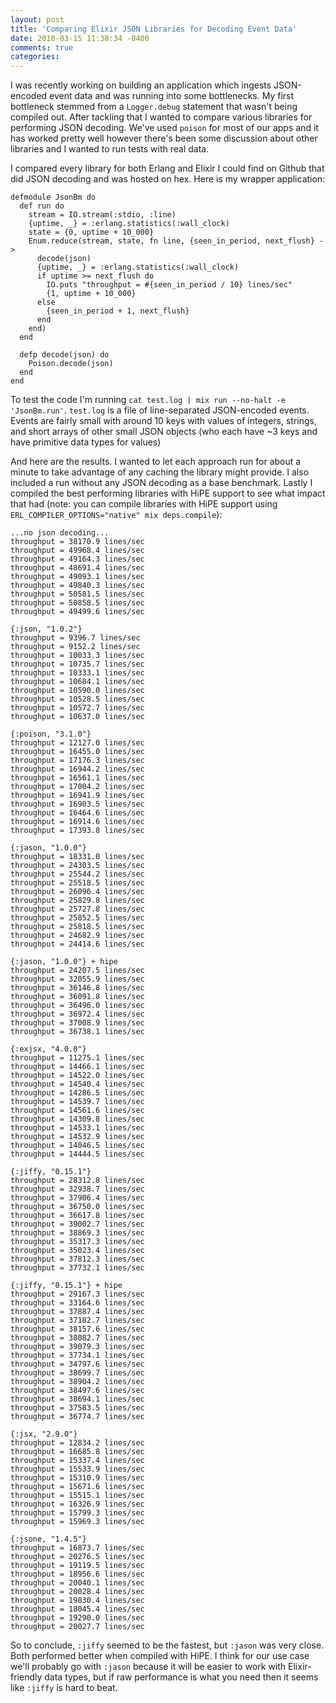 ```yaml
---
layout: post
title: 'Comparing Elixir JSON Libraries for Decoding Event Data'
date: 2018-03-15 11:38:34 -0400
comments: true
categories:
---
```


I was recently working on building an application which ingests JSON-encoded event data
and was running into some bottlenecks. My first bottleneck stemmed from a `Logger.debug`
statement that wasn't being compiled out. After tackling that I wanted to compare various libraries
for performing JSON decoding. We've used `poison` for most of our apps and it has worked pretty
well however there's been some discussion about other libraries and I wanted to run tests with
real data.

I compared every library for both Erlang and Elixir I could find on Github that did JSON decoding
and was hosted on hex. Here is my wrapper application:

```
defmodule JsonBm do
  def run do
    stream = IO.stream(:stdio, :line)
    {uptime, _} = :erlang.statistics(:wall_clock)
    state = {0, uptime + 10_000}
    Enum.reduce(stream, state, fn line, {seen_in_period, next_flush} ->
      decode(json)
      {uptime, _} = :erlang.statistics(:wall_clock)
      if uptime >= next_flush do
        IO.puts "throughput = #{seen_in_period / 10} lines/sec"
        {1, uptime + 10_000}
      else
        {seen_in_period + 1, next_flush}
      end
    end)
  end

  defp decode(json) do
    Poison.decode(json)
  end
end
```

To test the code I'm running `cat test.log | mix run --no-halt -e 'JsonBm.run'`. `test.log` is a file of
line-separated JSON-encoded events. Events are fairly small with around 10 keys with values of integers, strings,
and short arrays of other small JSON objects (who each have ~3 keys and have primitive data types for values)

And here are the results. I wanted to let each approach run for about a minute to take advantage of any caching
the library might provide. I also included a run without any JSON decoding as a base benchmark. Lastly I
compiled the best performing libraries with HiPE support to see what impact that had (note: you can compile
libraries with HiPE support using `ERL_COMPILER_OPTIONS="native" mix deps.compile`):

```
...no json decoding...
throughput = 38170.9 lines/sec
throughput = 49968.4 lines/sec
throughput = 49164.3 lines/sec
throughput = 48691.4 lines/sec
throughput = 49093.1 lines/sec
throughput = 49840.3 lines/sec
throughput = 50581.5 lines/sec
throughput = 50858.5 lines/sec
throughput = 49499.6 lines/sec

{:json, "1.0.2"}
throughput = 9396.7 lines/sec
throughput = 9152.2 lines/sec
throughput = 10033.3 lines/sec
throughput = 10735.7 lines/sec
throughput = 10333.1 lines/sec
throughput = 10684.1 lines/sec
throughput = 10590.0 lines/sec
throughput = 10528.5 lines/sec
throughput = 10572.7 lines/sec
throughput = 10637.0 lines/sec

{:poison, "3.1.0"}
throughput = 12127.0 lines/sec
throughput = 16455.0 lines/sec
throughput = 17176.3 lines/sec
throughput = 16944.2 lines/sec
throughput = 16561.1 lines/sec
throughput = 17004.2 lines/sec
throughput = 16941.9 lines/sec
throughput = 16903.5 lines/sec
throughput = 16464.6 lines/sec
throughput = 16914.6 lines/sec
throughput = 17393.8 lines/sec

{:jason, "1.0.0"}
throughput = 18331.0 lines/sec
throughput = 24303.5 lines/sec
throughput = 25544.2 lines/sec
throughput = 25518.5 lines/sec
throughput = 26096.4 lines/sec
throughput = 25829.8 lines/sec
throughput = 25727.8 lines/sec
throughput = 25852.5 lines/sec
throughput = 25818.5 lines/sec
throughput = 24682.9 lines/sec
throughput = 24414.6 lines/sec

{:jason, "1.0.0"} + hipe
throughput = 24207.5 lines/sec
throughput = 32055.9 lines/sec
throughput = 36146.8 lines/sec
throughput = 36091.8 lines/sec
throughput = 36496.0 lines/sec
throughput = 36972.4 lines/sec
throughput = 37008.9 lines/sec
throughput = 36738.1 lines/sec

{:exjsx, "4.0.0"}
throughput = 11275.1 lines/sec
throughput = 14466.1 lines/sec
throughput = 14522.0 lines/sec
throughput = 14540.4 lines/sec
throughput = 14286.5 lines/sec
throughput = 14539.7 lines/sec
throughput = 14561.6 lines/sec
throughput = 14309.8 lines/sec
throughput = 14533.1 lines/sec
throughput = 14532.9 lines/sec
throughput = 14046.5 lines/sec
throughput = 14444.5 lines/sec

{:jiffy, "0.15.1"}
throughput = 28312.8 lines/sec
throughput = 32938.7 lines/sec
throughput = 37906.4 lines/sec
throughput = 36750.0 lines/sec
throughput = 36617.8 lines/sec
throughput = 39002.7 lines/sec
throughput = 38869.3 lines/sec
throughput = 35317.3 lines/sec
throughput = 35023.4 lines/sec
throughput = 37812.3 lines/sec
throughput = 37732.1 lines/sec

{:jiffy, "0.15.1"} + hipe
throughput = 29167.3 lines/sec
throughput = 33164.6 lines/sec
throughput = 37887.4 lines/sec
throughput = 37182.7 lines/sec
throughput = 38157.6 lines/sec
throughput = 38082.7 lines/sec
throughput = 39079.3 lines/sec
throughput = 37734.1 lines/sec
throughput = 34797.6 lines/sec
throughput = 38699.7 lines/sec
throughput = 38904.2 lines/sec
throughput = 38497.6 lines/sec
throughput = 38694.1 lines/sec
throughput = 37583.5 lines/sec
throughput = 36774.7 lines/sec

{:jsx, "2.9.0"}
throughput = 12834.2 lines/sec
throughput = 16685.8 lines/sec
throughput = 15337.4 lines/sec
throughput = 15533.9 lines/sec
throughput = 15310.9 lines/sec
throughput = 15671.6 lines/sec
throughput = 15515.1 lines/sec
throughput = 16326.9 lines/sec
throughput = 15799.3 lines/sec
throughput = 15969.3 lines/sec

{:jsone, "1.4.5"}
throughput = 16873.7 lines/sec
throughput = 20276.5 lines/sec
throughput = 19119.5 lines/sec
throughput = 18956.6 lines/sec
throughput = 20040.1 lines/sec
throughput = 20028.4 lines/sec
throughput = 19830.4 lines/sec
throughput = 18045.4 lines/sec
throughput = 19290.0 lines/sec
throughput = 20027.7 lines/sec
```

So to conclude, `:jiffy` seemed to be the fastest, but `:jason` was very close. Both performed better when compiled with HiPE.
I think for our use case we'll probably go with `:jason` because it will be easier to work with Elixir-friendly data types,
but if raw performance is what you need then it seems like `:jiffy` is hard to beat.
